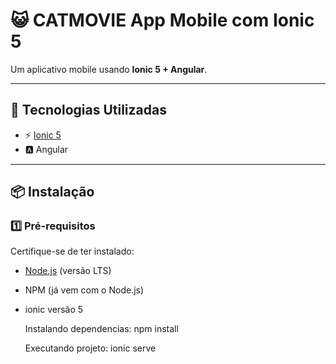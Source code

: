 # 😺 CATMOVIE App Mobile com Ionic 5 


Um aplicativo mobile usando **Ionic 5 + Angular**.

---

## 🧰 Tecnologias Utilizadas

- ⚡ [Ionic 5](https://ionicframework.com/docs)  
- 🅰️ Angular  
---

## 📦 Instalação

### 1️⃣ Pré-requisitos

Certifique-se de ter instalado:

- [Node.js](https://nodejs.org/) (versão LTS)
- NPM (já vem com o Node.js)
- ionic versão 5

  Instalando dependencias:
  npm install


  Executando projeto:
  ionic serve

